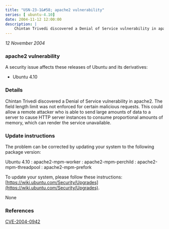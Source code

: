 ```yaml
---
title: "USN-23-1&#58; apache2 vulnerability"
series: [ ubuntu-4.10]
date: 2004-11-12 12:00:00
description: |
    Chintan Trivedi discovered a Denial of Service vulnerability in apache2. The field length limit was not enforced for certain malicious requests. This could allow a remote attacker who is able to send large amounts of data to a server to cause HTTP server instances to consume proportional amounts of memory, which can render the service unavailable.
--- 
```

 
 

*12 November 2004*

### apache2 vulnerability

A security issue affects these releases of Ubuntu and its derivatives:

* Ubuntu 4.10

### Details

Chintan Trivedi discovered a Denial of Service vulnerability in apache2. The field length limit was not enforced for certain malicious requests. This could allow a remote attacker who is able to send large amounts of data to a server to cause HTTP server instances to consume proportional amounts of memory, which can render the service unavailable.

### Update instructions

The problem can be corrected by updating your system to the following package version:

Ubuntu 4.10
 : apache2-mpm-worker 
 : apache2-mpm-perchild 
 : apache2-mpm-threadpool 
 : apache2-mpm-prefork 

To update your system, please follow these instructions: [https://wiki.ubuntu.com/Security/Upgrades](https://wiki.ubuntu.com/Security/Upgrades).

None

### References

 
 [CVE-2004-0942](http://people.ubuntu.com/~ubuntu-security/cve/CVE-2004-0942)
 

